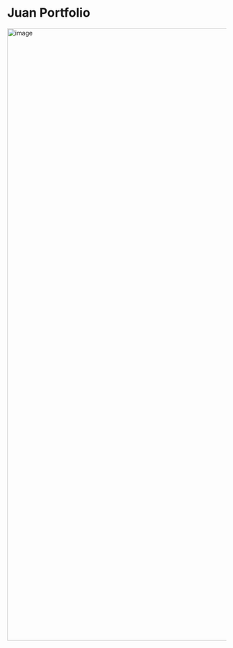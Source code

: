 # Juan Portfolio

<img width="1409" alt="image" src="https://github.com/user-attachments/assets/69d0e2f2-d39f-4fcf-9cdf-058edab4cd5c">
